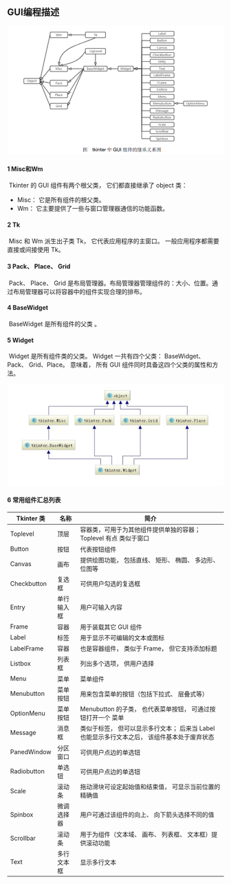 ## GUI编程描述

![image-20200801144452484](image/image-20200801144452484.png)



#### 1 Misc和Wm

​	Tkinter 的 GUI 组件有两个根父类， 它们都直接继承了 object 类：

- Misc： 它是所有组件的根父类。
- Wm： 它主要提供了一些与窗口管理器通信的功能函数。  



#### 2 Tk

​	Misc 和 Wm 派生出子类 Tk， 它代表应用程序的主窗口。 一般应用程序都需要直接或间接使用 Tk。  



#### 3  Pack、 Place、 Grid

​	Pack、 Place、 Grid 是布局管理器。布局管理器管理组件的：大小、位置。通过布局管理器可以将容器中的组件实现合理的排布。  



#### 4 BaseWidget 

​	BaseWidget 是所有组件的父类 。



#### 5 Widget

​	Widget 是所有组件类的父类。 Widget 一共有四个父类： BaseWidget、 Pack、 Grid、Place。 意味着， 所有 GUI 组件同时具备这四个父类的属性和方法。  

![image-20200801145140166](image/image-20200801145140166.png)





#### 6 常用组件汇总列表

| Tkinter 类  | 名称       | 简介                                                         |
| ----------- | ---------- | ------------------------------------------------------------ |
| Toplevel    | 顶层       | 容器类，可用于为其他组件提供单独的容器；Toplevel 有点 类似于窗口 |
| Button      | 按钮       | 代表按钮组件                                                 |
| Canvas      | 画布       | 提供绘图功能， 包括直线、 矩形、 椭圆、 多边形、 位图等      |
| Checkbutton | 复选框     | 可供用户勾选的复选框                                         |
| Entry       | 单行输入框 | 用户可输入内容                                               |
| Frame       | 容器       | 用于装载其它 GUI 组件                                        |
| Label       | 标签       | 用于显示不可编辑的文本或图标                                 |
| LabelFrame  | 容器       | 也是容器组件， 类似于 Frame， 但它支持添加标题               |
| Listbox     | 列表框     | 列出多个选项， 供用户选择                                    |
| Menu        | 菜单       | 菜单组件                                                     |
| Menubutton  | 菜单按钮   | 用来包含菜单的按钮（包括下拉式、 层叠式等）                  |
| OptionMenu  | 菜单按钮   | Menubutton 的子类， 也代表菜单按钮， 可通过按钮打开一个 菜单 |
| Message     | 消息框     | 类似于标签， 但可以显示多行文本； 后来当 Label 也能显示多行文本之后， 该组件基本处于废弃状态 |
| PanedWindow | 分区窗口   | 可供用户点边的单选钮                                         |
| Radiobutton | 单选钮     | 可供用户点边的单选钮                                         |
| Scale       | 滚动条     | 拖动滑块可设定起始值和结束值， 可显示当前位置的精确值        |
| Spinbox     | 微调选择器 | 用户可通过该组件的向上、 向下箭头选择不同的值                |
| Scrollbar   | 滚动条     | 用于为组件（文本域、 画布、 列表框、 文本框）提供滚动功能    |
| Text        | 多行文本框 | 显示多行文本                                                 |

